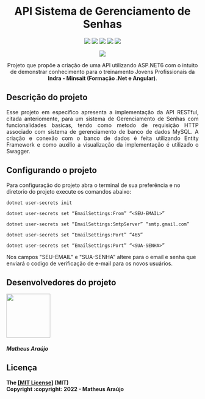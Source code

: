 <h1 align="center"> API Sistema de Gerenciamento de Senhas </h1>

<div align="center">
  <img src="https://img.shields.io/badge/Visual%20Studio-5C2D91.svg?style=for-the-badge&logo=visual-   studio&logoColor=white">
  <img src="https://img.shields.io/badge/.NET-5C2D91?style=for-the-badge&logo=.net&logoColor=white">
  <img src="https://img.shields.io/badge/c%23-%23239120.svg?style=for-the-badge&logo=c-sharp&logoColor=white">
  <img src="https://img.shields.io/badge/mysql-%2300f.svg?style=for-the-badge&logo=mysql&logoColor=white">
  <img src="https://img.shields.io/badge/-Swagger-%23Clojure?style=for-the-badge&logo=swagger&logoColor=white">
</div>

<p><p/>

<p align="center"><img src="http://img.shields.io/static/v1?label=STATUS&message=EM%20DESENVOLVIMENTO&color=GREEN&style=for-the-badge">

<p align="center">   Projeto que propõe a criação de uma API utilizando ASP.NET6 com o intuito de demonstrar conhecimento para o treinamento Jovens Profissionais da <b>Indra - Minsait (Formação .Net e Angular)</b>.</p>


<h2>Descrição do projeto</h2>
<p align="justify">Esse projeto em especifico apresenta a implementação da API RESTful, citada anteriomente, para um sistema de Gerenciamento de Senhas com funcionalidades basicas, tendo como metodo de requisição HTTP associado com sistema de gerenciamento de banco de dados MySQL. A criação e conexão com o banco de dados é feita utilizando Entity Framework e como auxilio a visualização da implementação é utilizado o Swagger.</p>

<h2>Configurando o projeto</h2>
<p>Para configuração do projeto abra o terminal de sua preferência e no diretorio do projeto execute os comandos abaixo:</p>

```
dotnet user-secrets init

dotnet user-secrets set “EmailSettings:From” “<SEU-EMAIL>”

dotnet user-secrets set “EmailSettings:SmtpServer” “smtp.gmail.com”

dotnet user-secrets set “EmailSettings:Port” “465”

dotnet user-secrets set “EmailSettings:Port” “<SUA-SENHA>”
```
<p>Nos campos "SEU-EMAIL" e "SUA-SENHA" altere para o email e senha que enviará o codigo de verificação de e-mail para os novos usuários.<p>

<h2>Desenvolvedores do projeto</h2>
<img src="https://avatars.githubusercontent.com/u/106783873?v=4" width=115><h5><b>Matheus Araújo<b></h5>

<h2>Licença</h2>
The <a href="https://github.com/mmatheusaraujoo/ProjetoIndraMinsait-GerenteDeSenhasAPI/blob/97752882e6422ad15be1e0c1b61fd281efb26307/LICENSE">[MIT License]</a> (MIT)
<br>Copyright :copyright: 2022 - Matheus Araújo
